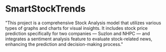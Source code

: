 # SmartStockTrends
"This project is a comprehensive Stock Analysis model that utilizes various types of graphs and charts for visual insights. It includes stock price prediction specifically for two companies — Suzlon and NHPC — and integrates a sentiment analysis feature to evaluate stock-related news, enhancing the prediction and decision-making process."
